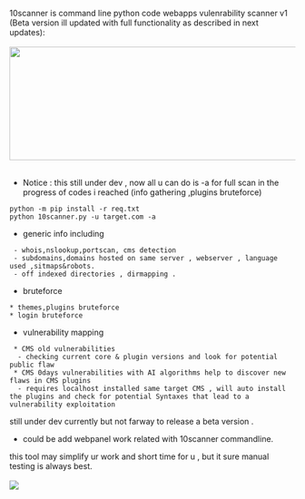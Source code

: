 10scanner is command line python code webapps vulenrability scanner 
v1 (Beta version ill updated with full functionality as described in next updates):
<br></br><img src="https://i.ibb.co/zsMvV4z/10scanner.png" width="600" height="200"><br></br>
* Notice : this still under dev , now all u can do is -a for full scan in the progress of codes i reached (info gathering ,plugins bruteforce)
```
python -m pip install -r req.txt
python 10scanner.py -u target.com -a
```
* generic info including 
```
 - whois,nslookup,portscan, cms detection
 - subdomains,domains hosted on same server , webserver , language used ,sitmaps&robots.
 - off indexed directories , dirmapping . 
```
* bruteforce 
```
* themes,plugins bruteforce 
* login bruteforce 
```
* vulnerability mapping
```
 * CMS old vulnerabilities
  - checking current core & plugin versions and look for potential public flaw 
 * CMS 0days vulnerabilities with AI algorithms help to discover new flaws in CMS plugins 
  - requires localhost installed same target CMS , will auto install the plugins and check for potential Syntaxes that lead to a vulnerability exploitation
```
 still under dev currently but not farway to release a beta version .
 - could be add webpanel work related with 10scanner commandline.

this tool may simplify ur work and short time for u , but it sure manual testing is always best.
<br><br><a href="https://hits.seeyoufarm.com"><img src="https://hits.seeyoufarm.com/api/count/incr/badge.svg?url=https%3A%2F%2Fgithub.com%2FABDO10DZ%2F10scanner&count_bg=%23F00444&title_bg=%23251212&icon=&icon_color=%23BCAEAE&title=views&edge_flat=false"/></a>
